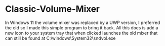 # Classic-Volume-Mixer
In Windows 11 the volume mixer was replaced by a UWP version, I preferred the old so I made this simple program to bring it back.
All this does is add a new icon to your system tray that when clicked launches the old mixer that can still be found at C:\windows\System32\sndvol.exe
